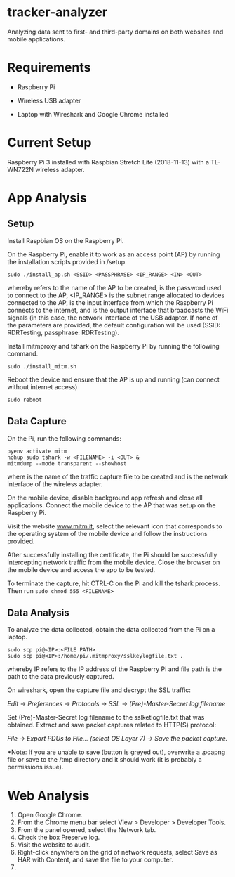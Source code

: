 # tracker-analyzer

Analyzing data sent to first- and third-party domains on both websites and mobile applications. 

# Requirements

* Raspberry Pi 

* Wireless USB adapter 

* Laptop with Wireshark and Google Chrome installed 

# Current Setup

Raspberry Pi 3 installed with Raspbian Stretch Lite (2018-11-13) with a TL-WN722N wireless adapter. 

# App Analysis 

## Setup 

Install Raspbian OS on the Raspberry Pi. 

On the Raspberry Pi, enable it to work as an access point (AP) by running the installation scripts provided in /setup. 
```
sudo ./install_ap.sh <SSID> <PASSPHRASE> <IP_RANGE> <IN> <OUT>
```
whereby <SSID> refers to the name of the AP to be created, <PASSPHRASE> is the password used to connect to the AP, <IP_RANGE> is the subnet range allocated to devices connected to the AP, <IN> is the input interface from which the Raspberry Pi connects to the internet, and <OUT> is the output interface that broadcasts the WiFi signals (in this case, the network interface of the USB adapter. If none of the parameters are provided, the default configuration will be used (SSID: RDRTesting, passphrase: RDRTesting). 

Install mitmproxy and tshark on the Raspberry Pi by running the following command. 
```
sudo ./install_mitm.sh 
```

Reboot the device and ensure that the AP is up and running (can connect without internet access) 
```
sudo reboot
```

## Data Capture  

On the Pi, run the following commands:
```
pyenv activate mitm
nohup sudo tshark -w <FILENAME> -i <OUT> &
mitmdump --mode transparent --showhost 
```
where <FILENAME> is the name of the traffic capture file to be created and <OUT> is the network interface of the wireless adapter. 

On the mobile device, disable background app refresh and close all applications. Connect the mobile device to the AP that was setup on the Raspberry Pi. 

Visit the website www.mitm.it, select the relevant icon that corresponds to the operating system of the mobile device and follow the instructions provided. 

After successfully installing the certificate, the Pi should be successfully intercepting network traffic from the mobile device. Close the browser on the mobile device and access the app to be tested. 

To terminate the capture, hit CTRL-C on the Pi and kill the tshark process. Then run 
```sudo chmod 555 <FILENAME>```

## Data Analysis 

To analyze the data collected, obtain the data collected from the Pi on a laptop. 
```
sudo scp pi@<IP>:<FILE PATH> . 
sudo scp pi@<IP>:/home/pi/.mitmproxy/sslkeylogfile.txt . 
```
whereby IP refers to the IP address of the Raspberry Pi and file path is the path to the data previously captured. 

On wireshark, open the capture file and decrypt the SSL traffic:

*Edit -> Preferences -> Protocols -> SSL -> (Pre)-Master-Secret log filename*

Set (Pre)-Master-Secret log filename to the sslketlogfile.txt that was obtained. 
Extract and save packet captures related to HTTP(S) protocol:

*File -> Export PDUs to File... (select OS Layer 7) -> Save the packet capture.* 

*Note: If you are unable to save (button is greyed out), overwrite a .pcapng file or save to the /tmp directory and it should work (it is probably a permissions issue). 

# Web Analysis
1. Open Google Chrome.
2. From the Chrome menu bar select View > Developer > Developer Tools.
3. From the panel opened, select the Network tab.
4. Check the box Preserve log.
5. Visit the website to audit. 
6. Right-click anywhere on the grid of network requests, select Save as HAR with Content, and save the file to your computer.
7. 
